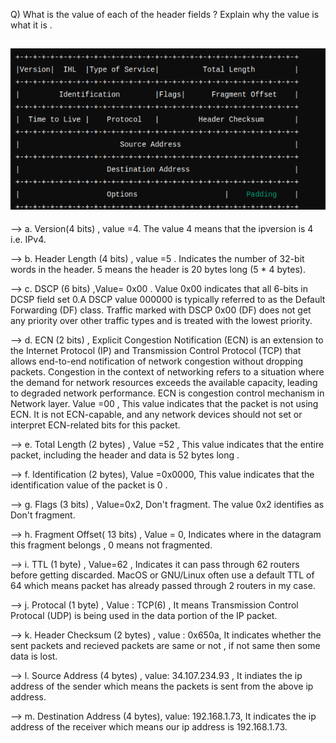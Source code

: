 Q)  What is the value of each of the header fields ? Explain why the value is what it is .


![img](struct.png)
---

--> a. Version(4 bits) ,  value =4. The value 4 means that the ipversion is 4 i.e. IPv4.

--> b. Header Length <IHL> (4 bits) , value =5 . Indicates the number of 32-bit words in the header.
       5 means the header is 20 bytes long (5 * 4 bytes).

--> c. DSCP (6 bits) ,Value= 0x00 .  Value 0x00  indicates that all 6-bits in DCSP field set 0.A DSCP value 
    000000 is typically referred to as the Default Forwarding (DF) class. Traffic marked with DSCP 0x00 (DF) 
    does not get any priority over other traffic types and is treated with the lowest priority.


--> d. ECN (2 bits) , Explicit Congestion Notification (ECN) is an extension to the Internet Protocol (IP) and Transmission Control Protocol (TCP) that allows end-to-end notification of network congestion without dropping packets. Congestion in the context of networking refers to a situation where the demand for network resources exceeds the available capacity, leading to degraded network performance. ECN is congestion control mechanism in Network layer. Value =00 , This value indicates that the packet is not using ECN. It is not ECN-capable, and any network devices should not set or interpret ECN-related bits for this packet.
	  



--> e. Total Length (2 bytes) , Value =52 , This value indicates that the entire packet, including the header
       and data is 52 bytes long .

--> f. Identification (2 bytes), Value =0x0000, This value indicates that the identification value of the 
       packet is 0 . 

--> g. Flags (3 bits) , Value=0x2, Don't fragment. The value 0x2 identifies as Don't fragment.

--> h. Fragment Offset( 13 bits) , Value = 0, Indicates where in the datagram this fragment belongs , 0 means 
       not fragmented. 

--> i. TTL <Time to live> (1 byte) , Value=62 , Indicates it can pass through 62 routers before getting 
       discarded.  MacOS or GNU/Linux often use a default TTL of 64 which means packet has already passed 
	   through 2 routers in my case. 

--> j. Protocal (1 byte) , Value : TCP(6) , It means Transmission Control Protocal (UDP) is being used in the data portion of the IP packet. 

--> k. Header Checksum (2 bytes) , value : 0x650a, It indicates whether the sent packets and recieved packets 
       are same or not , if not same then some data is lost.

--> l. Source Address (4 bytes) , value: 34.107.234.93 , It indiates the ip address of the sender which means
       the packets is sent from the above ip address.

--> m. Destination Address (4 bytes), value: 192.168.1.73, It indicates the ip address of the receiver which 
       means our ip address is 192.168.1.73.


 


